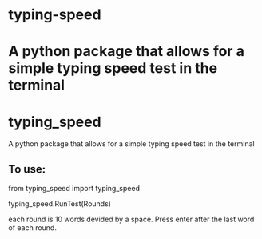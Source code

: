 
# typing-speed
A python package that allows for a simple typing speed test in the terminal
=======
# typing_speed
A python package that allows for a simple typing speed test in the terminal
## To use: 
from typing_speed import typing_speed

typing_speed.RunTest(Rounds)

each round is 10 words devided by a space. Press enter after the last word of each round.
